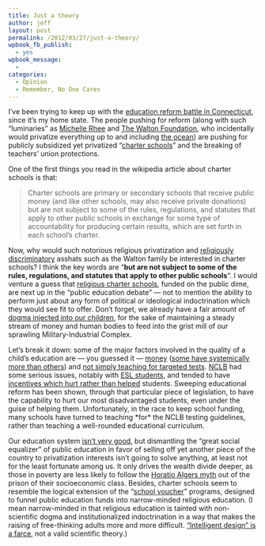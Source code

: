 ```yaml
---
title: Just a theory
author: jeff
layout: post
permalink: /2012/03/27/just-a-theory/
wpbook_fb_publish:
  - yes
wpbook_message:
  - 
categories:
  - Opinion
  - Remember, No One Cares
---
```


I’ve been trying to keep up with the [education reform battle in Connecticut][1], since it’s my home state. The people pushing for reform (along with such “luminaries” as [Michelle Rhee][2] and [The Walton Foundation][3], who incidentally would privatize everything up to and including [the ocean][4]) are pushing for publicly subsidized yet privatized “[charter schools][5]” and the breaking of teachers’ union protections.

 [1]: http://www.myleftnutmeg.com/diary/14133/pelto-dan-malloy-and-the-national-forces-pushing-for-education-reform
 [2]: http://www.dailykos.com/story/2011/08/22/1009422/-Michelle-Rhee-still-refuses-to-answer-questions-about-cheating-scandal
 [3]: http://redgreenandblue.org/2011/11/30/the-worst-of-the-1-could-it-be-walmart-chairman-rob-walton/
 [4]: http://blogs.alternet.org/danbacher/2011/08/17/wal-mart-gives-36-million-to-ocean-privatization-efforts/
 [5]: http://en.wikipedia.org/wiki/Charter_school

One of the first things you read in the wikipedia article about charter schools is that:

> Charter schools are primary or secondary schools that receive public money (and like other schools, may also receive private donations) but are not subject to some of the rules, regulations, and statutes that apply to other public schools in exchange for some type of accountability for producing certain results, which are set forth in each school’s charter.

Now, why would such notorious religious privatization and [religiously discriminatory][6] asshats such as the Walton family be interested in charter schools? I think the key words are “**but are not subject to some of the rules, regulations, and statutes that apply to other public schools**“. I would venture a guess that [religious charter schools][7], funded on the public dime, are next up in the “public education debate” — not to mention the ability to perform just about any form of political or ideological indoctrination which they would see fit to offer. Don’t forget, we already have a fair amount of [dogma injected into our children][8], for the sake of maintaining a steady stream of money and human bodies to feed into the grist mill of our sprawling Military-Industrial Complex.

 [6]: http://www.eeoc.gov/eeoc/newsroom/release/10-1-10c.cfm
 [7]: http://www.ncspe.org/publications_files/OP170.pdf
 [8]: http://www.youtube.com/watch?v=Arn3lF5XSUg

Let’s break it down: some of the major factors involved in the quality of a child’s education are — you guessed it — [money][9] ([some have systemically more than others][10]) and [not simply teaching for targeted tests][11]. [NCLB][12] had some serious issues, notably with [ESL students][13], and tended to have [incentives which hurt rather than helped][14] students. Sweeping educational reform has been shown, through that particular piece of legislation, to have the capability to hurt our most disadvantaged students, even under the guise of helping them. Unfortunately, in the race to keep school funding, many schools have turned to teaching \*for\* the NCLB testing guidelines, rather than teaching a well-rounded educational curriculum.

 [9]: http://www.independent.co.uk/news/education/education-news/quality-of-education-still-determined-by-wealth-says-report-888283.html
 [10]: http://www.thedefendersonline.com/2011/03/08/spring-2010-wealth-and-access-to-higher-education-the-double-whammy-of-race-and-gender/
 [11]: http://www.medicaldaily.com/news/20111230/8504/key-to-school-improvement-study-reading-writing-arithmetic-character-how-can-my-child-improve.htm
 [12]: http://usliberals.about.com/od/education/i/NCLBProsCons.htm
 [13]: http://edr.sagepub.com/content/33/1/4.short
 [14]: http://heinonline.org/HOL/LandingPage?collection=journals&handle=hein.journals/nylr79&div=28&id=&page=

Our education system [isn’t very good][15], but dismantling the “great social equalizer” of public education in favor of selling off yet another piece of the country to privatization interests isn’t going to solve anything, at least not for the least fortunate among us. It only drives the wealth divide deeper, as those in poverty are less likely to follow the [Horatio Algers myth][16] out of the prison of their socioeconomic class. Besides, charter schools seem to resemble the logical extension of the “[school voucher][17]” programs, designed to funnel public education funds into narrow-minded religious education. (I mean narrow-minded in that religious education is tainted with non-scientific dogma and institutionalized indoctrination in a way that makes the raising of free-thinking adults more and more difficult. [“Intelligent design” is a farce][18], not a valid scientific theory.)

 [15]: http://www.huffingtonpost.com/2010/12/07/us-falls-in-world-education-rankings_n_793185.html
 [16]: http://www.jstor.org/discover/10.2307/2119834?uid=3739696&uid=2129&uid=2&uid=70&uid=4&uid=3739256&sid=55956982713
 [17]: http://www.adl.org/vouchers/vouchers_main.asp
 [18]: http://www.alternet.org/belief/152349/why_the_anti-science_creationist_movement_is_so_dangerous/?page=entire

